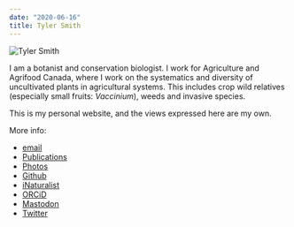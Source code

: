 ```yaml
---
date: "2020-06-16"
title: Tyler Smith
---
```


![](/images/tybio.jpg "Tyler Smith")

I am a botanist and conservation biologist. I work for Agriculture and Agrifood Canada, where I work on the systematics and diversity of uncultivated plants in agricultural systems. This includes crop wild relatives (especially small fruits: *Vaccinium*), weeds and invasive species.

This is my personal website, and the views expressed here are my own. 

More info:

- [email](mailto:tyler@plantarum.ca)
- [Publications](http://scholar.google.ca/citations?user=LPgEa6UAAAAJ)
- [Photos](https://flickr.com/photos/carex)
- [Github](https://github.com/plantarum)
- [iNaturalist](https://www.inaturalist.org/people/plantarum")
- [ORCiD](https://orcid.org/0000-0001-7683-2653)
- [Mastodon](https://scholar.social/@plantarum)
- [Twitter](https://twitter.com/sedgeboy)




